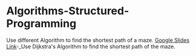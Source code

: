 # Algorithms-Structured-Programming
Use different Algorithm to find the shortest path of a maze.
[Google Slides Link](https://docs.google.com/presentation/d/1w4BoKJl-6t9cQl-NhaP8Y0-89tMENta85O_sH5gjQ4I/present?usp=sharing)-_Use Dijkstra's Algorithm to find the shortest path 
of the maze.
